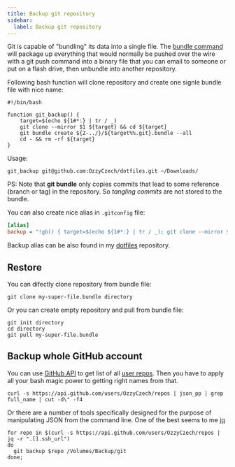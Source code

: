 ```yaml
---
title: Backup git repository
sidebar:
  label: Backup git repository
---
```


Git is capable of "bundling" its data into a single file. The [bundle command](https://git-scm.com/docs/git-bundle)
will package up everything that would normally be pushed over the wire with a git push command
into a binary file that you can email to someone or put on a flash drive, then unbundle into another repository.

Following bash function will clone repository and create one
signle bundle file with nice name:

```shell
#!/bin/bash

function git_backup() {
	target=$(echo ${1#*:} | tr / _)
	git clone --mirror $1 ${target} && cd ${target}
	git bundle create ${2-../}/${target%%.git}.bundle --all
	cd - && rm -rf ${target}
}
```

Usage:

```shell
git_backup git@github.com:OzzyCzech/dotfiles.git ~/Downloads/
```

PS: Note that **git bundle** only copies commits that lead to some reference
(branch or tag) in the repository. So _tangling commits_ are not stored
to the bundle.

You can also create nice alias in `.gitconfig` file:

```ini
[alias]
backup = "!gb() { target=$(echo ${1#*:} | tr / _); git clone --mirror $1 ${target} && cd ${target}; git bundle create ${2-../}/${target%%.git}.bundle --all; cd - && rm -rf ${target}; }; gb"
```

Backup alias can be also found in my [dotfiles](https://github.com/OzzyCzech/dotfiles/blob/main/.gitconfig) repository.

## Restore

You can difectly clone repository from bundle file:

```shell
git clone my-super-file.bundle directory
```

Or you can create empty repository and pull from bundle file:

```shell
git init directory
cd directory
git pull my-super-file.bundle
```

## Backup whole GitHub account

You can use [GitHub API](https://developer.github.com/v3/repos/) to get list of
all [user repos](https://api.github.com/users/OzzyCzech/repos). Then you have to apply all your bash magic power to
getting right names from that.

```shell
curl -s https://api.github.com/users/OzzyCzech/repos | json_pp | grep full_name | cut -d\" -f4
```

Or there are a number of tools specifically designed for the purpose of manipulating JSON from the command line.
One of the best seems to me [jq](https://stedolan.github.io/jq/)

```shell
for repo in $(curl -s https://api.github.com/users/OzzyCzech/repos | jq -r ".[].ssh_url")
do
  git backup $repo /Volumes/Backup/git
done;
```
